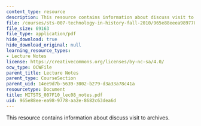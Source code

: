 ```yaml
---
content_type: resource
description: This resource contains information about discuss visit to archives.
file: /courses/sts-007-technology-in-history-fall-2010/965e88eeea989778aa2e8682c63dea6d_MITSTS_007F10_lec08_notes.pdf
file_size: 69163
file_type: application/pdf
hide_download: true
hide_download_original: null
learning_resource_types:
- Lecture Notes
license: https://creativecommons.org/licenses/by-nc-sa/4.0/
ocw_type: OCWFile
parent_title: Lecture Notes
parent_type: CourseSection
parent_uid: 14ee9d7b-5639-3002-b279-d3a33a78c41a
resourcetype: Document
title: MITSTS_007F10_lec08_notes.pdf
uid: 965e88ee-ea98-9778-aa2e-8682c63dea6d
---
```

This resource contains information about discuss visit to archives.